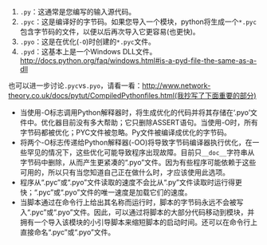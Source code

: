 1. `.py`：这通常是您编写的输入源代码。
2. `.pyc`：这是编译好的字节码。如果您导入一个模块，python将生成一个`*.pyc`包含字节码的文件，以便以后再次导入它更容易(也更快)。
3. `.pyo`：这是在优化(`-O`)时创建的`*.pyc`文件。
4. `.pyd`：这基本上是一个Windows DLL文件。http://docs.python.org/faq/windows.html#is-a-pyd-file-the-same-as-a-dll

也可以进一步讨论`.pyc`vs`.pyo`，请看一看：http://www.network-theory.co.uk/docs/pytut/CompiledPythonfiles.html(我抄写了下面重要的部分)

> 

- 当使用-O标志调用Python解释器时，将生成优化的代码并将其存储在‘.pyo’文件中。优化器目前没有多大帮助；它只删除ASSERT语句。当使用-O时，所有字节码都被优化；PYC文件被忽略。Py文件被编译成优化的字节码。
- 将两个-O标志传递给Python解释器(-OO)将导致字节码编译器执行优化，在一些罕见的情况下，这些优化可能导致程序出现故障。目前只`__doc__`字符串从字节码中删除，从而产生更紧凑的“.pyo”文件。因为有些程序可能依赖于这些可用的，所以只有当您知道自己正在做什么时，才应该使用此选项。
- 程序从“.pyc”或“.pyo”文件读取的速度不会比从“.py”文件读取时运行得更快；“.pyc”或“.pyo”文件的唯一速度是加载它们的速度。
- 当脚本通过在命令行上给出其名称而运行时，脚本的字节码永远不会被写入“.pyc”或“.pyo”文件。因此，可以通过将脚本的大部分代码移动到模块，并拥有一个导入该模块的小引导脚本来缩短脚本的启动时间。还可以在命令行上直接命名“.pyc”或“.pyo”文件。